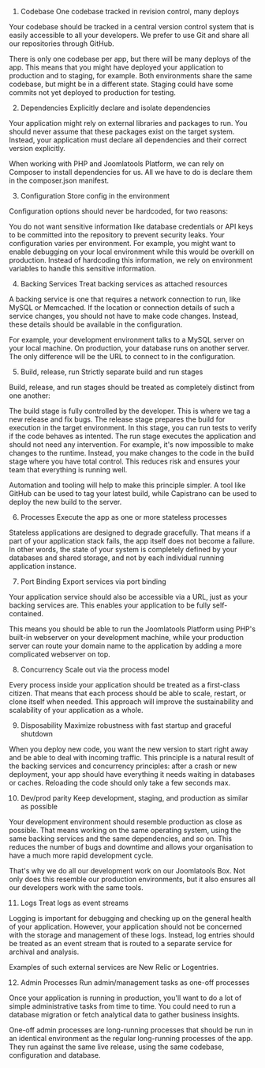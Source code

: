 1. Codebase
One codebase tracked in revision control, many deploys

Your codebase should be tracked in a central version control system that is easily accessible to all your developers. We prefer to use Git and share all our repositories through GitHub.

There is only one codebase per app, but there will be many deploys of the app. This means that you might have deployed your application to production and to staging, for example. Both environments share the same codebase, but might be in a different state. Staging could have some commits not yet deployed to production for testing.

2. Dependencies
Explicitly declare and isolate dependencies

Your application might rely on external libraries and packages to run. You should never assume that these packages exist on the target system. Instead, your application must declare all dependencies and their correct version explicitly.

When working with PHP and Joomlatools Platform, we can rely on Composer to install dependencies for us. All we have to do is declare them in the composer.json manifest.

3. Configuration
Store config in the environment

Configuration options should never be hardcoded, for two reasons:

You do not want sensitive information like database credentials or API keys to be committed into the repository to prevent security leaks.
Your configuration varies per environment. For example, you might want to enable debugging on your local environment while this would be overkill on production.
Instead of hardcoding this information, we rely on environment variables to handle this sensitive information.

4. Backing Services
Treat backing services as attached resources

A backing service is one that requires a network connection to run, like MySQL or Memcached. If the location or connection details of such a service changes, you should not have to make code changes. Instead, these details should be available in the configuration.

For example, your development environment talks to a MySQL server on your local machine. On production, your database runs on another server. The only difference will be the URL to connect to in the configuration.

5. Build, release, run
Strictly separate build and run stages

Build, release, and run stages should be treated as completely distinct from one another:

The build stage is fully controlled by the developer. This is where we tag a new release and fix bugs.
The release stage prepares the build for execution in the target environment. In this stage, you can run tests to verify if the code behaves as intented.
The run stage executes the application and should not need any intervention.
For example, it's now impossible to make changes to the runtime. Instead, you make changes to the code in the build stage where you have total control. This reduces risk and ensures your team that everything is running well.

Automation and tooling will help to make this principle simpler. A tool like GitHub can be used to tag your latest build, while Capistrano can be used to deploy the new build to the server.

6. Processes
Execute the app as one or more stateless processes

Stateless applications are designed to degrade gracefully. That means if a part of your application stack fails, the app itself does not become a failure. In other words, the state of your system is completely defined by your databases and shared storage, and not by each individual running application instance.

7. Port Binding
Export services via port binding

Your application service should also be accessible via a URL, just as your backing services are. This enables your application to be fully self-contained.

This means you should be able to run the Joomlatools Platform using PHP's built-in webserver on your development machine, while your production server can route your domain name to the application by adding a more complicated webserver on top.

8. Concurrency
Scale out via the process model

Every process inside your application should be treated as a first-class citizen. That means that each process should be able to scale, restart, or clone itself when needed. This approach will improve the sustainability and scalability of your application as a whole.

9. Disposability
Maximize robustness with fast startup and graceful shutdown

When you deploy new code, you want the new version to start right away and be able to deal with incoming traffic. This principle is a natural result of the backing services and concurrency principles: after a crash or new deployment, your app should have everything it needs waiting in databases or caches. Reloading the code should only take a few seconds max.

10. Dev/prod parity
Keep development, staging, and production as similar as possible

Your development environment should resemble production as close as possible. That means working on the same operating system, using the same backing services and the same dependencies, and so on. This reduces the number of bugs and downtime and allows your organisation to have a much more rapid development cycle.

That's why we do all our development work on our Joomlatools Box. Not only does this resemble our production environments, but it also ensures all our developers work with the same tools.

11. Logs
Treat logs as event streams

Logging is important for debugging and checking up on the general health of your application. However, your application should not be concerned with the storage and management of these logs. Instead, log entries should be treated as an event stream that is routed to a separate service for archival and analysis.

Examples of such external services are New Relic or Logentries.

12. Admin Processes
Run admin/management tasks as one-off processes

Once your application is running in production, you'll want to do a lot of simple administrative tasks from time to time. You could need to run a database migration or fetch analytical data to gather business insights.

One-off admin processes are long-running processes that should be run in an identical environment as the regular long-running processes of the app. They run against the same live release, using the same codebase, configuration and database.